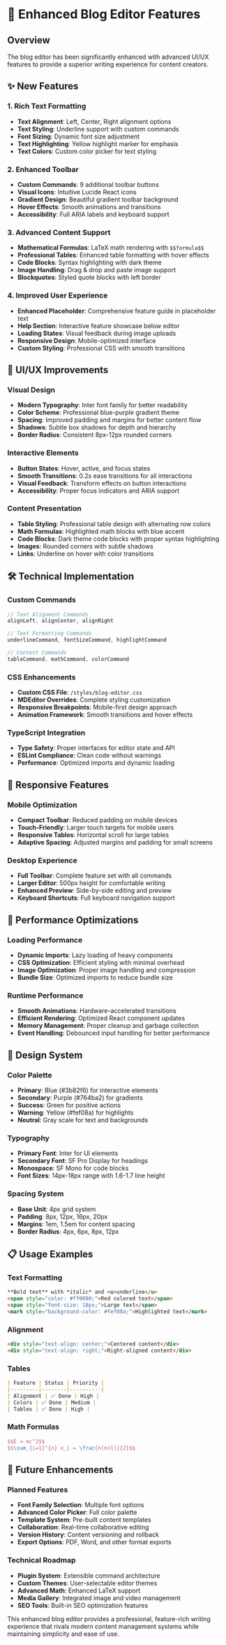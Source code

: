 # 🎨 Enhanced Blog Editor Features

## Overview
The blog editor has been significantly enhanced with advanced UI/UX features to provide a superior writing experience for content creators.

## ✨ New Features

### 1. **Rich Text Formatting**
- **Text Alignment**: Left, Center, Right alignment options
- **Text Styling**: Underline support with custom commands
- **Font Sizing**: Dynamic font size adjustment
- **Text Highlighting**: Yellow highlight marker for emphasis
- **Text Colors**: Custom color picker for text styling

### 2. **Enhanced Toolbar**
- **Custom Commands**: 9 additional toolbar buttons
- **Visual Icons**: Intuitive Lucide React icons
- **Gradient Design**: Beautiful gradient toolbar background
- **Hover Effects**: Smooth animations and transitions
- **Accessibility**: Full ARIA labels and keyboard support

### 3. **Advanced Content Support**
- **Mathematical Formulas**: LaTeX math rendering with `$$formula$$`
- **Professional Tables**: Enhanced table formatting with hover effects
- **Code Blocks**: Syntax highlighting with dark theme
- **Image Handling**: Drag & drop and paste image support
- **Blockquotes**: Styled quote blocks with left border

### 4. **Improved User Experience**
- **Enhanced Placeholder**: Comprehensive feature guide in placeholder text
- **Help Section**: Interactive feature showcase below editor
- **Loading States**: Visual feedback during image uploads
- **Responsive Design**: Mobile-optimized interface
- **Custom Styling**: Professional CSS with smooth transitions

## 🎯 UI/UX Improvements

### Visual Design
- **Modern Typography**: Inter font family for better readability
- **Color Scheme**: Professional blue-purple gradient theme
- **Spacing**: Improved padding and margins for better content flow
- **Shadows**: Subtle box shadows for depth and hierarchy
- **Border Radius**: Consistent 8px-12px rounded corners

### Interactive Elements
- **Button States**: Hover, active, and focus states
- **Smooth Transitions**: 0.2s ease transitions for all interactions
- **Visual Feedback**: Transform effects on button interactions
- **Accessibility**: Proper focus indicators and ARIA support

### Content Presentation
- **Table Styling**: Professional table design with alternating row colors
- **Math Formulas**: Highlighted math blocks with blue accent
- **Code Blocks**: Dark theme code blocks with proper syntax highlighting
- **Images**: Rounded corners with subtle shadows
- **Links**: Underline on hover with color transitions

## 🛠️ Technical Implementation

### Custom Commands
```typescript
// Text Alignment Commands
alignLeft, alignCenter, alignRight

// Text Formatting Commands
underlineCommand, fontSizeCommand, highlightCommand

// Content Commands
tableCommand, mathCommand, colorCommand
```

### CSS Enhancements
- **Custom CSS File**: `/styles/blog-editor.css`
- **MDEditor Overrides**: Complete styling customization
- **Responsive Breakpoints**: Mobile-first design approach
- **Animation Framework**: Smooth transitions and hover effects

### TypeScript Integration
- **Type Safety**: Proper interfaces for editor state and API
- **ESLint Compliance**: Clean code without warnings
- **Performance**: Optimized imports and dynamic loading

## 📱 Responsive Features

### Mobile Optimization
- **Compact Toolbar**: Reduced padding on mobile devices
- **Touch-Friendly**: Larger touch targets for mobile users
- **Responsive Tables**: Horizontal scroll for large tables
- **Adaptive Spacing**: Adjusted margins and padding for small screens

### Desktop Experience
- **Full Toolbar**: Complete feature set with all commands
- **Larger Editor**: 500px height for comfortable writing
- **Enhanced Preview**: Side-by-side editing and preview
- **Keyboard Shortcuts**: Full keyboard navigation support

## 🚀 Performance Optimizations

### Loading Performance
- **Dynamic Imports**: Lazy loading of heavy components
- **CSS Optimization**: Efficient styling with minimal overhead
- **Image Optimization**: Proper image handling and compression
- **Bundle Size**: Optimized imports to reduce bundle size

### Runtime Performance
- **Smooth Animations**: Hardware-accelerated transitions
- **Efficient Rendering**: Optimized React component updates
- **Memory Management**: Proper cleanup and garbage collection
- **Event Handling**: Debounced input handling for better performance

## 🎨 Design System

### Color Palette
- **Primary**: Blue (#3b82f6) for interactive elements
- **Secondary**: Purple (#764ba2) for gradients
- **Success**: Green for positive actions
- **Warning**: Yellow (#fef08a) for highlights
- **Neutral**: Gray scale for text and backgrounds

### Typography
- **Primary Font**: Inter for UI elements
- **Secondary Font**: SF Pro Display for headings
- **Monospace**: SF Mono for code blocks
- **Font Sizes**: 14px-18px range with 1.6-1.7 line height

### Spacing System
- **Base Unit**: 4px grid system
- **Padding**: 8px, 12px, 16px, 20px
- **Margins**: 1em, 1.5em for content spacing
- **Border Radius**: 4px, 6px, 8px, 12px

## 📋 Usage Examples

### Text Formatting
```markdown
**Bold text** with *italic* and <u>underline</u>
<span style="color: #ff0000;">Red colored text</span>
<span style="font-size: 18px;">Large text</span>
<mark style="background-color: #fef08a;">Highlighted text</mark>
```

### Alignment
```html
<div style="text-align: center;">Centered content</div>
<div style="text-align: right;">Right-aligned content</div>
```

### Tables
```markdown
| Feature | Status | Priority |
|---------|--------|----------|
| Alignment | ✅ Done | High |
| Colors | ✅ Done | Medium |
| Tables | ✅ Done | High |
```

### Math Formulas
```latex
$$E = mc^2$$
$$\sum_{i=1}^{n} x_i = \frac{n(n+1)}{2}$$
```

## 🔮 Future Enhancements

### Planned Features
- **Font Family Selection**: Multiple font options
- **Advanced Color Picker**: Full color palette
- **Template System**: Pre-built content templates
- **Collaboration**: Real-time collaborative editing
- **Version History**: Content versioning and rollback
- **Export Options**: PDF, Word, and other format exports

### Technical Roadmap
- **Plugin System**: Extensible command architecture
- **Custom Themes**: User-selectable editor themes
- **Advanced Math**: Enhanced LaTeX support
- **Media Gallery**: Integrated image and video management
- **SEO Tools**: Built-in SEO optimization features

This enhanced blog editor provides a professional, feature-rich writing experience that rivals modern content management systems while maintaining simplicity and ease of use.